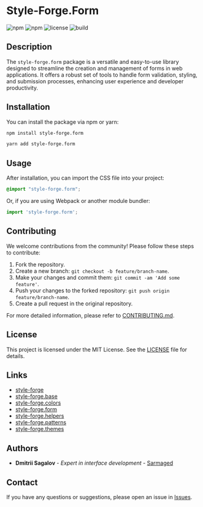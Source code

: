 
# Style-Forge.Form

![npm](https://img.shields.io/npm/v/style-forge.form)
![npm](https://img.shields.io/npm/dm/style-forge.form)
![license](https://img.shields.io/npm/l/style-forge.form)
![build](https://github.com/yourusername/style-forge.form/actions/workflows/publish.yml/badge.svg)

## Description

The `style-forge.form` package is a versatile and easy-to-use library designed to streamline the creation and management of forms in web applications. It offers a robust set of tools to handle form validation, styling, and submission processes, enhancing user experience and developer productivity.

## Installation

You can install the package via npm or yarn:

```bash
npm install style-forge.form
```

```bash
yarn add style-forge.form
```

## Usage

After installation, you can import the CSS file into your project:

```css
@import "style-forge.form";
```

Or, if you are using Webpack or another module bundler:

```js
import 'style-forge.form';
```

## Contributing

We welcome contributions from the community! Please follow these steps to contribute:

1. Fork the repository.
2. Create a new branch: `git checkout -b feature/branch-name`.
3. Make your changes and commit them: `git commit -am 'Add some feature'`.
4. Push your changes to the forked repository: `git push origin feature/branch-name`.
5. Create a pull request in the original repository.

For more detailed information, please refer to [CONTRIBUTING.md](CONTRIBUTING.md).

## License

This project is licensed under the MIT License. See the [LICENSE](LICENSE) file for details.

## Links

- [style-forge](https://github.com/yourusername/style-forge)
- [style-forge.base](https://github.com/yourusername/style-forge.base)
- [style-forge.colors](https://github.com/yourusername/style-forge.colors)
- [style-forge.form](https://github.com/yourusername/style-forge.form)
- [style-forge.helpers](https://github.com/yourusername/style-forge.helpers)
- [style-forge.patterns](https://github.com/yourusername/style-forge.patterns)
- [style-forge.themes](https://github.com/yourusername/style-forge.themes)

## Authors

- **Dmitrii Sagalov** - *Expert in interface development* - [Sarmaged](https://github.com/Sarmaged)

## Contact

If you have any questions or suggestions, please open an issue in [Issues](https://github.com/yourusername/style-forge.form/issues).
